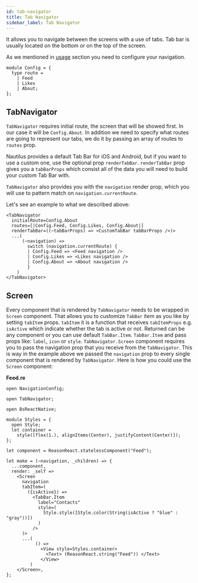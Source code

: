 ```yaml
---
id: tab-navigator
title: Tab Navigator
sidebar_label: Tab Navigator
---
```


It allows you to navigate between the screens with a use of tabs. Tab bar is usually located on the bottom or on the top of the screen.

As we mentioned in [usage](get-started.html#usage) section you need to configure your navigation.

```reason
module Config = {
  type route =
    | Feed
    | Likes
    | About;
};
```

## TabNavigator

`TabNavigator` requires initial route, the screen that will be showed first. In our case it will be `Config.About`. In addition we need to specify what routes are going to represent our tabs, we do it by passing an array of routes to `routes` prop.

Nautilus provides a default Tab Bar for iOS and Android, but if you want to use a custom one, use the optional prop `renderTabBar`. `renderTabBar` prop gives you a `tabBarProps` which consist all of the data you will need to build your custom Tab Bar with.

`TabNavigator` also provides you with the `navigation` render prop, which you will use to pattern match on `navigation.currentRoute`.

Let's see an example to what we described above:

```reason
<TabNavigator
  initialRoute=Config.About
  routes=[|Config.Feed, Config.Likes, Config.About|]
  renderTabBar=((~tabBarProps) => <CustomTabBar tabBarProps />)>
  ...(
      (~navigation) =>
        switch (navigation.currentRoute) {
        | Config.Feed => <Feed navigation />
        | Config.Likes => <Likes navigation />
        | Config.About => <About navigation />
        }
    )
</TabNavigator>
```

## Screen

Every component that is rendered by `TabNavigator` needs to be wrapped in `Screen` component. That allows you to customize `TabBar` item as you like by setting `tabItem` props. `tabItem` it is a function that receives `tabItemProps` e.g. `isActive` which indicate whether the tab is active or not. Returned can be any component or you can use default `TabBar.Item`. `TabBar.Item` and pass props like: `label`, `icon` or `style`. `TabNavigator.Screen` component requires you to pass the navigation prop that you receive from the `TabNavigator`. This is way in the example above we passed the `navigation` prop to every single component that is rendered by `TabNavigator`. Here is how you could use the `Screen` component:

**Feed.re**

```reason
open NavigationConfig;

open TabNavigator;

open BsReactNative;

module Styles = {
  open Style;
  let container =
    style([flex(1.), alignItems(Center), justifyContent(Center)]);
};

let component = ReasonReact.statelessComponent("Feed");

let make = (~navigation, _children) => {
  ...component,
  render: _self =>
    <Screen
      navigation
      tabItem=(
        ({isActive}) =>
          <TabBar.Item
            label="Contacts"
            style=(
              Style.style([Style.color(String(isActive ? "blue" : "gray"))])
            )
          />
      )>
      ...(
           () =>
             <View style=Styles.container>
               <Text> (ReasonReact.string("Feed")) </Text>
             </View>
         )
    </Screen>,
};
```
